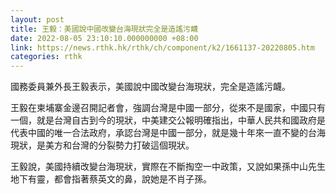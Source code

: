 ```yaml
---
layout: post
title: 王毅：美國說中國改變台海現狀完全是造謠污衊
date: 2022-08-05 23:10:10.000000000 +08:00
link: https://news.rthk.hk/rthk/ch/component/k2/1661137-20220805.htm
categories: rthk
---
```


國務委員兼外長王毅表示，美國說中國改變台海現狀，完全是造謠污衊。

王毅在柬埔寨金邊召開記者會，強調台灣是中國一部分，從來不是國家，中國只有一個，就是台灣自古到今的現狀，中美建交公報明確指出，中華人民共和國政府是代表中國的唯一合法政府，承認台灣是中國一部分，就是幾十年來一直不變的台海現狀，是美方和台灣的分裂勢力打破這個現狀。

王毅說，美國持續改變台海現狀，實際在不斷掏空一中政策，又說如果孫中山先生地下有靈，都會指著蔡英文的鼻，說她是不肖子孫。
